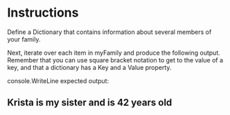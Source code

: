 # Instructions
Define a Dictionary that contains information about several members of your family.

Next, iterate over each item in myFamily and produce the following output. Remember that you can use square bracket notation to get to the value of a key, and that a dictionary has a Key and a Value property.

console.WriteLine expected output:
## Krista is my sister and is 42 years old

